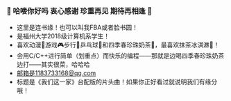 ### 🌹 哈喽你好吗 衷心感谢 珍重再见 期待再相逢 👋

<!--
**FBABFBA/FBABFBA** is a ✨ _special_ ✨ repository because its `README.md` (this file) appears on your GitHub profile.

Here are some ideas to get you started:

- 🔭 I’m currently working on ...
- 🌱 I’m currently learning ...
- 👯 I’m looking to collaborate on ...
- 🤔 I’m looking for help with ...
- 💬 Ask me about ...
- 📫 How to reach me: ...
- 😄 Pronouns: ...
- ⚡ Fun fact: ...
-->
- 这里是连书缘！也可以叫我FBA或者脸书圆！
- 是福州大学2018级计算机系学生！
- 喜欢动漫🌈游戏🎮步行🚶‍乒乓球🏓和四季春珍珠奶茶🌹，最喜欢抹茶冰淇淋🍦！
- 会用C/C++进行简单（划重点）而快乐的编程——那就是边喝四季春珍珠奶茶边打——其实很菜，哈哈哈
- 邮箱是1183733168@qq.com
- 标题是《我们这一家》台配版的片头曲！如果你正好看过就说明我们有缘分哦！
